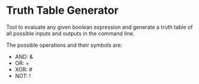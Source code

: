 # Truth Table Generator

Tool to evaluate any given boolean expression and generate a truth table of all possible inputs and outputs in the command line. 

The possible operations and their symbols are:
- AND: &
- OR: +
- XOR: #
- NOT: !
